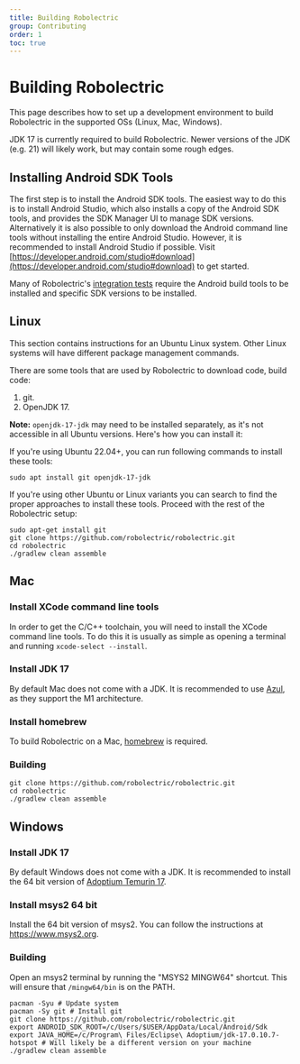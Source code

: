 ```yaml
---
title: Building Robolectric
group: Contributing
order: 1
toc: true
---
```


# Building Robolectric

This page describes how to set up a development environment to build Robolectric in the supported OSs (Linux, Mac, Windows).

JDK 17 is currently required to build Robolectric. Newer versions of the JDK (e.g. 21) will likely work, but may contain some rough edges.

## Installing Android SDK Tools

The first step is to install the Android SDK tools. The easiest way to do this is to install Android Studio, which also installs a copy of the
Android SDK tools, and provides the SDK Manager UI to manage SDK versions. Alternatively it is also possible to only download the Android command line tools without
installing the entire Android Studio. However, it is recommended to install Android Studio if possible. Visit [https://developer.android.com/studio#download](https://developer.android.com/studio#download) to get started.

Many of Robolectric's [integration tests](https://github.com/robolectric/robolectric/tree/master/integration_tests)
require the Android build tools to be installed and specific SDK versions to be installed.

## Linux

This section contains instructions for an Ubuntu Linux system. Other Linux systems will have different package management commands.

There are some tools that are used by Robolectric to download code, build code:

1. git.
2. OpenJDK 17.

**Note:** `openjdk-17-jdk` may need to be installed separately, as it's not accessible in all Ubuntu versions. Here's how you can install it:

If you're using Ubuntu 22.04+, you can run following commands to install these tools:

```
sudo apt install git openjdk-17-jdk
```

If you're using other Ubuntu or Linux variants you can search to find the proper approaches to install these tools.
Proceed with the rest of the Robolectric setup:
```
sudo apt-get install git
git clone https://github.com/robolectric/robolectric.git
cd robolectric
./gradlew clean assemble
```

## Mac

### Install XCode command line tools

In order to get the C/C++ toolchain, you will need to install the XCode command line tools. To do this it is usually as simple as opening
a terminal and running `xcode-select --install`.

### Install JDK 17

By default Mac does not come with a JDK. It is  recommended to use [Azul](https://www.azul.com/downloads/?package=jdk), as they support the M1 architecture.

### Install homebrew

To build Robolectric on a Mac, [homebrew](https://brew.sh/) is required.

### Building

```
git clone https://github.com/robolectric/robolectric.git
cd robolectric
./gradlew clean assemble
```

## Windows

### Install JDK 17

By default Windows does not come with a JDK. It is recommended to install the 64 bit version of [Adoptium Temurin 17](https://adoptium.net/?variant=openjdk17&jvmVariant=hotspot).

### Install msys2 64 bit

Install the 64 bit version of msys2. You can follow the instructions at https://www.msys2.org.

### Building

Open an msys2 terminal by running the "MSYS2 MINGW64" shortcut. This will ensure that `/mingw64/bin` is on the PATH.

```
pacman -Syu # Update system
pacman -Sy git # Install git
git clone https://github.com/robolectric/robolectric.git
export ANDROID_SDK_ROOT=/c/Users/$USER/AppData/Local/Android/Sdk
export JAVA_HOME=/c/Program\ Files/Eclipse\ Adoptium/jdk-17.0.10.7-hotspot # Will likely be a different version on your machine
./gradlew clean assemble
```
